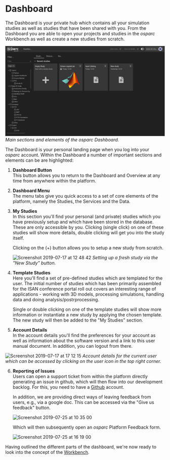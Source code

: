 # Dashboard 

The Dashboard is your private hub which contains all your simulation studies as well as studies that have been shared with you. From the Dashboard you are able to open your projects and studies in the *osparc* Workbench as well as create a new studies from scratch.

![dash](Screenshots/dashboard.png)
*Main sections and elements of the *osparc* Dashboard.*

The Dashboard is your personal landing page when you log into your *osparc* account. Within the Dashboard a number of important sections and elements can be are highlighted:

1. **Dashboard Button** <br/>
   This button allows you to return to the Dashboard and Overview at any time from anywhere within the platform.

2. **Dashboard Menu** <br/>
   The menu tabs give you quick access to a set of core elements of the platform, namely the Studies, the Services and the Data.

3. **My Studies** <br/>
   In this section you'll find your personal (and private) studies which you have previously setup and which have been stored in the database. These are only accessible by you. Clicking (single click) on one of these studies will show more details, double clicking will get you into the study itself.<br/>

   Clicking on the (+) button allows you to setup a new study from scratch.

    ![Screenshot 2019-07-17 at 12 48 42](https://user-images.githubusercontent.com/32800795/61369857-53bb0300-a891-11e9-94d9-460ad5b69dce.png)
    *Setting up a fresh study via the "New Study" button.*

4. **Template Studies** <br/>
   Here you'll find a set of pre-defined studies which are templated for the user. The initial number of studies which has been primarily assembled for the ISAN conference portal roll out covers an interesting range of applications - working with 3D models, processing simulations, handling data and doing analysis/postrprocessing.

   Single or double clicking on one of the template studies will show more information or instantiate a new study by applying the chosen template. The new study will then be added to the "My Studies" section.

5. **Account Details** <br/>
    In the account details you'll find the preferences for your account as well as information about the software version and a link to this user manual document. In addition, you can logout from there.

![Screenshot 2019-07-17 at 17 12 15](https://user-images.githubusercontent.com/32800795/61387267-1cab1880-a8b6-11e9-974e-22620a20bbc8.png)
*Account details for the current user which can be accessed by clicking on the user icon in the top right corner.*


6. **Reporting of Issues** <br/>
    Users can open a support ticket from within the platform directly generating an issue in github, which will then flow into our development backlog. For this, you need to have a [Github](https://github.com/) account.

    In addition, we are providing direct ways of leaving feedback from users, e.g., via a google doc. This can be accessed via the "Give us feedback" button.

    <img width="334" alt="Screenshot 2019-07-25 at 10 35 00" src="https://user-images.githubusercontent.com/32800795/61915014-869b7180-aef7-11e9-93de-299c59d33c02.png"> <br/>

    Which will then subsequently open an *osparc* Platform Feedback form.

    <img width="500" alt="Screenshot 2019-07-25 at 16 19 00" src="https://user-images.githubusercontent.com/32800795/61915117-fc9fd880-aef7-11e9-852c-798602d925a3.png">


Having outlined the different parts of the dashboard, we're now ready to look into the concept of the [Workbench](/docs/platform_introduction/core_elements/workbench.md).